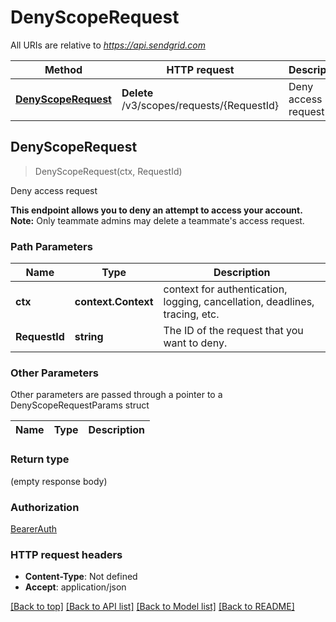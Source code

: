 # DenyScopeRequest

All URIs are relative to *https://api.sendgrid.com*

Method | HTTP request | Description
------------- | ------------- | -------------
[**DenyScopeRequest**](DenyScopeRequest.md#DenyScopeRequest) | **Delete** /v3/scopes/requests/{RequestId} | Deny access request



## DenyScopeRequest

> DenyScopeRequest(ctx, RequestId)

Deny access request

**This endpoint allows you to deny an attempt to access your account.**  **Note:** Only teammate admins may delete a teammate's access request.

### Path Parameters


Name | Type | Description
------------- | ------------- | -------------
**ctx** | **context.Context** | context for authentication, logging, cancellation, deadlines, tracing, etc.
**RequestId** | **string** | The ID of the request that you want to deny.

### Other Parameters

Other parameters are passed through a pointer to a DenyScopeRequestParams struct


Name | Type | Description
------------- | ------------- | -------------

### Return type

 (empty response body)

### Authorization

[BearerAuth](../README.md#BearerAuth)

### HTTP request headers

- **Content-Type**: Not defined
- **Accept**: application/json

[[Back to top]](#) [[Back to API list]](../README.md#documentation-for-api-endpoints)
[[Back to Model list]](../README.md#documentation-for-models)
[[Back to README]](../README.md)

